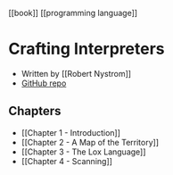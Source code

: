 [[book]] [[programming language]]

# Crafting Interpreters
- Written by [[Robert Nystrom]]
- [GitHub repo](https://github.com/munificent/craftinginterpreters)

## Chapters
- [[Chapter 1 - Introduction]]
- [[Chapter 2 - A Map of the Territory]]
- [[Chapter 3 - The Lox Language]]
- [[Chapter 4 - Scanning]]